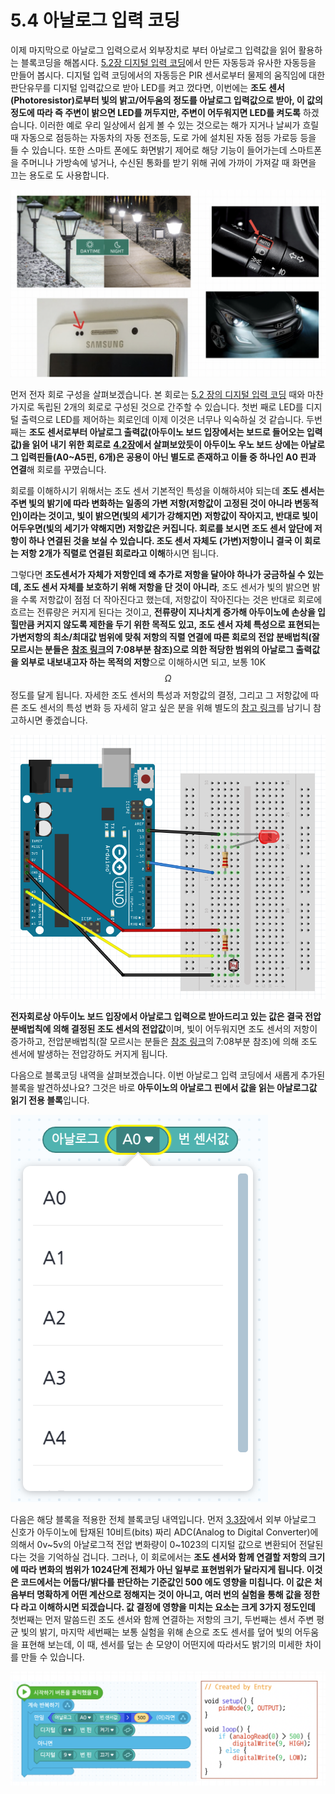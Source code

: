 # 5.4 아날로그 입력 코딩

이제 마지막으로 아날로그 입력으로서 외부장치로 부터 아날로그 입력값을 읽어 활용하는 블록코딩을 해봅시다. [5.2장 디지털 입력 코딩](digital_input.md)에서 만든 자동등과 유사한 자동등을 만들어 봅시다. 디지털 입력 코딩에서의 자동등은 PIR 센서로부터 물제의 움직임에 대한 판단유무를 디지털 입력값으로 받아 LED를 켜고 껐다면, 이번에는 **조도 센서\(Photoresistor\)로부터 빛의 밝고/어두움의 정도를 아날로그 입력값으로 받아, 이 값의 정도에 따라 즉 주변이 밝으면 LED를 꺼두지만, 주변이 어두워지면 LED를 켜도록** 하겠습니다. 이러한 예로 우리 일상에서 쉽게 볼 수 있는 것으로는 해가 지거나 날씨가 흐릴 때 자동으로 점등하는 자동차의 자동 전조등, 도로 가에 설치된 자동 점등 가로등 등을 들 수 있습니다. 또한 스마트 폰에도 화면밝기 제어로 해당 기능이 들어가는데 스마트폰을 주머니나 가방속에 넣거나, 수신된 통화를 받기 위해 귀에 가까이 가져갈 때 화면을 끄는 용도로 도 사용합니다.

![](../.gitbook/assets/image%20%2830%29.png)

먼저 전자 회로 구성을 살펴보겠습니다. 본 회로는 [5.2 장의 디지털 입력 코딩](digital_input.md) 때와 마찬가지로 독립된 2개의 회로로 구성된 것으로 간주할 수 있습니다. 첫번 째로 LED를 디지털 출력으로 LED를 제어하는 회로인데 이제 이것은 너무나 익숙하실 것 같습니다. 두번 째는 **조도 센서로부터 아날로그 출력값\(아두이노 보드 입장에서는 보드로 들어오는 입력값\)을 읽어 내기 위한 회로로** [**4.2장**](../board_basic/input_output.md#analog-input)**에서 살펴보았듯이 아두이노 우노 보드 상에는 아날로그 입력핀들\(A0~A5핀, 6개\)은 공용이 아닌 별도로 존재하고 이들 중 하나인 A0 핀과 연결**해 회로를 꾸몄습니다.

회로를 이해하시기 위해서는 조도 센서 기본적인 특성을 이해하셔야 되는데 **조도 센서는 주변 빛의 밝기에 따라 변화하는 일종의 가변 저항\(저항값이 고정된 것이 아니라 변동적인\)이라는 것이고, 빛이 밝으면\(빛의 세기가 강해지면\) 저항값이 작아지고, 반대로 빛이 어두우면\(빛의 세기가 약해지면\) 저항값은 커집니다. 회로를 보시면 조도 센서 앞단에 저항이 하나 연결된 것을 보실 수 있습니다. 조도 센서 자체도 \(가변\)저항이니 결국 이 회로는 저항 2개가 직렬로 연결된 회로라고 이해**하시면 됩니다.

그렇다면 **조도센서가 자체가 저항인데 왜 추가로 저항을 달아야 하나가 궁금하실 수 있는데, 조도 센서 자체를 보호하기 위해 저항을 단 것이 아니라**, 조도 센서가 빛의 밝으면 밝을 수록  저항값이 점점 더 작아진다고 했는데, 저항값이 작아진다는 것은 반대로 회로에 흐르는 전류량은 커지게 된다는 것이고, **전류량이 지나치게 증가해 아두이노에 손상을 입힐만큼 커지지 않도록 제한을 두기 위한 목적도 있고, 조도 센서 자체 특성으로 표현되는 가변저항의 최소/최대값 범위에 맞춰 저항의 직렬 연결에 따른 회로의 전압 분배법칙\(잘 모르시는 분들은** [**참조 링크**](https://www.youtube.com/watch?v=4GtcaMhOOv0)**의 7:08부분 참조\)으로 의한 적당한 범위의 아날로그 출력값을 외부로 내보내고자 하는 목적의 저항**으로 이해하시면 되고, 보통 10K$$\Omega$$정도를 달게 됩니다. 자세한 조도 센서의 특성과 저항값의 결정, 그리고 그 저항값에 따른 조도 센서의 특성 변화 등 자세히 알고 싶은 분을 위해 별도의 [참고 링크](https://makeabilitylab.github.io/physcomp/sensors/photoresistors.html)를 남기니 참고하시면 좋겠습니다.

![](../.gitbook/assets/image%20%2833%29.png)

**전자회로상 아두이노 보드 입장에서 아날로그 입력으로 받아드리고 있는 값은 결국 전압분배법칙에 의해 결정된 조도 센서의 전압값**이며, 빛이 어두워지면 조도 센서의 저항이 증가하고,  전압분배법칙\(잘 모르시는 분들은 [참조 링크](https://www.youtube.com/watch?v=4GtcaMhOOv0)의 7:08부분 참조\)에 의해 조도 센서에 발생하는 전압강하도 커지게 됩니다.

다음으로 블록코딩 내역을 살펴보겠습니다. 이번 아날로그 입력 코딩에서 새롭게 추가된 블록을 발견하셨나요? 그것은 바로 **아두이노의 아날로그 핀에서 값을 읽는 아날로그값 읽기 전용 블록**입니다. 

![](../.gitbook/assets/image%20%2829%29.png)

다음은 해당 블록을 적용한 전체 블록코딩 내역입니다. 먼저  [3.3장](../coding_start/4.1.md#analog-output)에서 외부 아날로그 신호가 아두이노에 탑재된 10비트\(bits\) 짜리 ADC\(Analog to Digital Converter\)에 의해서 0v~5v의 아날로그적 전압 변화량이 0~1023의 디지털 값으로 변환되어 전달된다는 것을 기억하실 겁니다. 그러나, 이 회로에서는 **조도 센서와 함께 연결할 저항의 크기에 따라 변화의 범위가 1024단계 전체가 아닌 일부로 표현범위가 달라지게 됩니다. 이것은 코드에서는 어둡다/밝다를 판단하는 기준값인 500 에도 영향을 미칩니다. 이 값은 처음부터 명확하게 어떤 계산으로 정해지는 것이 아니고, 여러 번의 실험을 통해 값을 정한다 라고 이해하시면 되겠습니다. 값 결정에 영향을 미치는 요소는 크게 3가지 정도인데**  첫번째는 먼저 말씀드린 조도 센서와 함께 연결하는 저항의 크기, 두번째는 센서 주변 평균 빛의 밝기, 마지막 세번째는 보통 실험을 위해 손으로 조도 센서를 덮어 빛의 어두움을 표현해 보는데, 이 때, 센서를 덮는 손 모양이 어떤지에 따라서도 밝기의 미세한 차이를 만들 수 있습니다.

![](../.gitbook/assets/image%20%2835%29.png)



